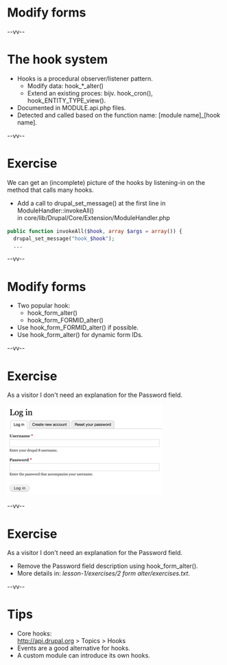 # Modify forms

--vv--

# The hook system
- Hooks is a procedural observer/listener pattern.
  - Modify data: hook_*_alter()
  - Extend an existing proces: bijv. hook_cron(), hook_ENTITY_TYPE_view(). 
- Documented in MODULE.api.php files.
- Detected and called based on the function name: [module name]_[hook name].

--vv--

# Exercise
We can get an (incomplete) picture of the hooks by listening-in on the method that calls many hooks.

- Add a call to drupal_set_message() at the first line in ModuleHandler::invokeAll() <br>in core/lib/Drupal/Core/Extension/ModuleHandler.php

```php
public function invokeAll($hook, array $args = array()) {
  drupal_set_message("hook_$hook");
  ...
```

--vv--

# Modify forms
- Two popular hook:
  - hook_form_alter()
  - hook_form_FORMID_alter()
- Use hook_form_FORMID_alter() if possible.
- Use hook_form_alter() for dynamic form IDs.

--vv--

# Exercise
As a visitor I don't need an explanation for the Password field.

![Drupal login form](lesson-1/slides/images/drupal-login-form.png)

--vv--

# Exercise
As a visitor I don't need an explanation for the Password field.

- Remove the Password field description using hook_form_alter().
- More details in: _lesson-1/exercises/2 form alter/exercises.txt_.

--vv--

# Tips
- Core hooks: <br>http://api.drupal.org > Topics > Hooks
- Events are a good alternative for hooks. 
- A custom module can introduce its own hooks.
